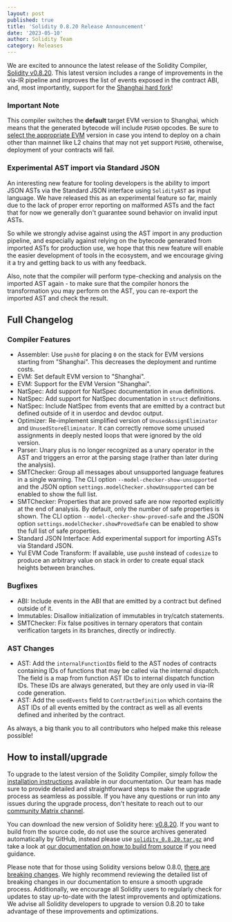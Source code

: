 ```yaml
---
layout: post
published: true
title: 'Solidity 0.8.20 Release Announcement'
date: '2023-05-10'
author: Solidity Team
category: Releases
---
```



We are excited to announce the latest release of the Solidity Compiler, [Solidity v0.8.20](https://github.com/ethereum/solidity/releases/tag/v0.8.20). 
This latest version includes a range of improvements in the via-IR pipeline and improves the list of events exposed in the contract ABI, and, most importantly, support for the [Shanghai hard fork](https://github.com/ethereum/execution-specs/blob/master/network-upgrades/mainnet-upgrades/shanghai.md)!

### Important Note

This compiler switches the **default** target EVM version to Shanghai, which means that the generated bytecode will include ``PUSH0`` opcodes.
Be sure to [select the appropriate EVM](https://docs.soliditylang.org/en/v0.8.20/using-the-compiler.html#setting-the-evm-version-to-target) version in case you intend to deploy on a chain other than mainnet like L2 chains that may not yet support ``PUSH0``,
otherwise, deployment of your contracts will fail.

### Experimental AST import via Standard JSON

An interesting new feature for tooling developers is the ability to import JSON ASTs via the Standard JSON interface using ``SolidityAST`` as input language.
We have released this as an experimental feature so far, mainly due to the lack of proper error reporting on malformed ASTs and the fact that for now we
generally don't guarantee sound behavior on invalid input ASTs.

So while we strongly advise against using the AST import in any production pipeline, and especially against relying on the bytecode generated from imported
ASTs for production use, we hope that this new feature will enable the easier development of tools in the ecosystem, and we encourage giving it a try and
getting back to us with any feedback.

Also, note that the compiler will perform type-checking and analysis on the imported AST again - to make sure that the compiler honors the transformation you
may perform on the AST, you can re-export the imported AST and check the result.

## Full Changelog

### Compiler Features
 * Assembler: Use ``push0`` for placing ``0`` on the stack for EVM versions starting from "Shanghai". This decreases the deployment and runtime costs.
 * EVM: Set default EVM version to "Shanghai".
 * EVM: Support for the EVM Version "Shanghai".
 * NatSpec: Add support for NatSpec documentation in ``enum`` definitions.
 * NatSpec: Add support for NatSpec documentation in ``struct`` definitions.
 * NatSpec: Include NatSpec from events that are emitted by a contract but defined outside of it in userdoc and devdoc output.
 * Optimizer: Re-implement simplified version of ``UnusedAssignEliminator`` and ``UnusedStoreEliminator``. It can correctly remove some unused assignments in deeply nested loops that were ignored by the old version.
 * Parser: Unary plus is no longer recognized as a unary operator in the AST and triggers an error at the parsing stage (rather than later during the analysis).
 * SMTChecker: Group all messages about unsupported language features in a single warning. The CLI option ``--model-checker-show-unsupported`` and the JSON option ``settings.modelChecker.showUnsupported`` can be enabled to show the full list.
 * SMTChecker: Properties that are proved safe are now reported explicitly at the end of analysis. By default, only the number of safe properties is shown. The CLI option ``--model-checker-show-proved-safe`` and the JSON option ``settings.modelChecker.showProvedSafe`` can be enabled to show the full list of safe properties.
 * Standard JSON Interface: Add experimental support for importing ASTs via Standard JSON.
 * Yul EVM Code Transform: If available, use ``push0`` instead of ``codesize`` to produce an arbitrary value on stack in order to create equal stack heights between branches.

### Bugfixes
 * ABI: Include events in the ABI that are emitted by a contract but defined outside of it.
 * Immutables: Disallow initialization of immutables in try/catch statements.
 * SMTChecker: Fix false positives in ternary operators that contain verification targets in its branches, directly or indirectly.


### AST Changes
 * AST: Add the ``internalFunctionIDs`` field to the AST nodes of contracts containing IDs of functions that may be called via the internal dispatch. The field is a map from function AST IDs to internal dispatch function IDs. These IDs are always generated, but they are only used in via-IR code generation.
 * AST: Add the ``usedEvents`` field to ``ContractDefinition`` which contains the AST IDs of all events emitted by the contract as well as all events defined and inherited by the contract.

As always, a big thank you to all contributors who helped make this release possible!

## How to install/upgrade
To upgrade to the latest version of the Solidity Compiler, 
simply follow the [installation instructions](https://docs.soliditylang.org/en/v0.8.20/installing-solidity.html) available in our documentation. 
Our team has made sure to provide detailed and straightforward steps to make the upgrade process as seamless as possible. 
If you have any questions or run into any issues during the upgrade process, 
don't hesitate to reach out to our [community Matrix channel](https://matrix.to/#/#ethereum_solidity:gitter.im). 

You can download the new version of Solidity here: [v0.8.20](https://github.com/ethereum/solidity/releases/tag/v0.8.20).
If you want to build from the source code, do not use the source archives generated automatically by GitHub, 
instead please use [`solidity_0.8.20.tar.gz`](https://github.com/ethereum/solidity/releases/download/v0.8.20/solidity_0.8.20.tar.gz)
and take a look at [our documentation on how to build from source](https://docs.soliditylang.org/en/v0.8.20/installing-solidity.html#building-from-source)
if you need guidance.

Please note that for those using Solidity versions below 0.8.0, [there are breaking changes](https://docs.soliditylang.org/en/v0.8.20/080-breaking-changes.html). 
We highly recommend reviewing the detailed list of breaking changes in our documentation to ensure a smooth upgrade process. 
Additionally, we encourage all Solidity users to regularly check for updates to stay up-to-date with the latest improvements and optimizations.
We advise all Solidity developers to upgrade to version 0.8.20 to take advantage of these improvements and optimizations.
